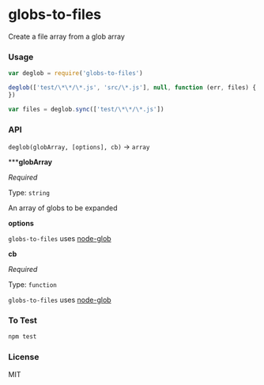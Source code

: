 globs-to-files
================

Create a file array from a glob array

### Usage

```js
var deglob = require('globs-to-files')

deglob(['test/\*\*/\*.js', 'src/\*.js'], null, function (err, files) {
})

var files = deglob.sync(['test/\*\*/\*.js'])
```

### API

`deglob(globArray, [options], cb)` -> `array`

*****globArray**

*Required*

Type: `string`

An array of globs to be expanded

**options**

`globs-to-files` uses [node-glob](https://github.com/isaacs/node-glob#options)

**cb**

*Required*

Type: `function`

`globs-to-files` uses [node-glob](https://github.com/isaacs/node-glob#globpattern-options-cb)

### To Test

```js
npm test
```

### License

MIT
